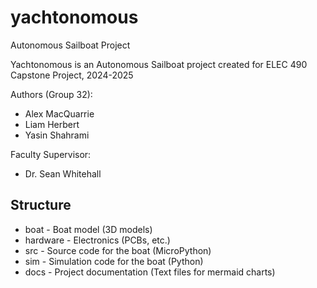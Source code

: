 # yachtonomous
Autonomous Sailboat Project

Yachtonomous is an Autonomous Sailboat project created for ELEC 490 Capstone Project, 2024-2025

Authors (Group 32):
- Alex MacQuarrie
- Liam Herbert
- Yasin Shahrami

Faculty Supervisor:
- Dr. Sean Whitehall

## Structure
- boat - Boat model (3D models)
- hardware - Electronics (PCBs, etc.)
- src - Source code for the boat (MicroPython)
- sim - Simulation code for the boat (Python)
- docs - Project documentation (Text files for mermaid charts)